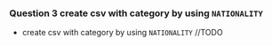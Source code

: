 ### Question 3 create csv with category by using `NATIONALITY`
- create csv with category by using `NATIONALITY` //TODO

